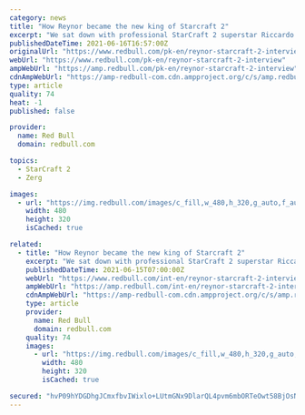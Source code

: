 ```yaml
---
category: news
title: "How Reynor became the new king of Starcraft 2"
excerpt: "We sat down with professional StarCraft 2 superstar Riccardo ‘Reynor’ Romiti to discuss how he became one of the world's elite players. Riccardo ‘Reynor’ Romiti is one of the best Zerg ..."
publishedDateTime: 2021-06-16T16:57:00Z
originalUrl: "https://www.redbull.com/pk-en/reynor-starcraft-2-interview"
webUrl: "https://www.redbull.com/pk-en/reynor-starcraft-2-interview"
ampWebUrl: "https://amp.redbull.com/pk-en/reynor-starcraft-2-interview"
cdnAmpWebUrl: "https://amp-redbull-com.cdn.ampproject.org/c/s/amp.redbull.com/pk-en/reynor-starcraft-2-interview"
type: article
quality: 74
heat: -1
published: false

provider:
  name: Red Bull
  domain: redbull.com

topics:
  - StarCraft 2
  - Zerg

images:
  - url: "https://img.redbull.com/images/c_fill,w_480,h_320,g_auto,f_auto,q_auto/redbullcom/2021/6/14/du7ng5zkogwqqv7uxw3n/reynor-interview"
    width: 480
    height: 320
    isCached: true

related:
  - title: "How Reynor became the new king of Starcraft 2"
    excerpt: "We sat down with professional StarCraft 2 superstar Riccardo ‘Reynor’ Romiti to discuss how he became one of the world's elite players."
    publishedDateTime: 2021-06-15T07:00:00Z
    webUrl: "https://www.redbull.com/int-en/reynor-starcraft-2-interview"
    ampWebUrl: "https://amp.redbull.com/int-en/reynor-starcraft-2-interview"
    cdnAmpWebUrl: "https://amp-redbull-com.cdn.ampproject.org/c/s/amp.redbull.com/int-en/reynor-starcraft-2-interview"
    type: article
    provider:
      name: Red Bull
      domain: redbull.com
    quality: 74
    images:
      - url: "https://img.redbull.com/images/c_fill,w_480,h_320,g_auto,f_auto,q_auto/redbullcom/2021/6/14/du7ng5zkogwqqv7uxw3n/reynor-interview"
        width: 480
        height: 320
        isCached: true

secured: "hvP09hYDGDhgJCmxfbvIWixlo+LUtmGNx9DlarQL4pvm6mbORTeOwt58BjOsN+k1488qDqzeh1H1MDHwlLDB8IENKmfTp5xuxIT3M9E7B7Tsl79SLDa3jfZLAu58ghkpnWKwegcInW1P3phVWXJxdJDRarCYWr8tRD+UOUXzdpQVjJkiL1UVEPbXeQN/1Lkaal/GOR6KkWy2JaYbMHrs463n0xU++PKRsULmuIGyhRJxF0h5rrISRjT84XfKethGLfaoaXT/KViCAWhkMUPvFMAlUP+Ig5SU8kKawxos9e0Dmi6HbSVF2d39poGvjeQ1bf3cSI7z4Y87nbK6wlGBQRoE1BfFVCydVbFEgepSZ4I=;aE8z0Jsm0Q4zbbjKwAbkGg=="
---
```


